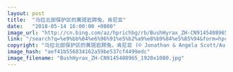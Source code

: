 ```yaml
---
layout: post
title:  "马拉北部保护区的黄斑岩蹄兔，肯尼亚"
date:   "2018-05-14 16:00:00 +0800"
image_url: "http://cn.bing.com/az/hprichbg/rb/BushHyrax_ZH-CN9145408965_1920x1080.jpg"
link: "/search?q=%e9%bb%84%e6%96%91%e5%b2%a9%e8%b9%84%e5%85%94&form=hpcapt&mkt=zh-cn"
copyright: "马拉北部保护区的黄斑岩蹄兔，肯尼亚 (© Jonathan & Angela Scott/Aurora Photos)"
image_hash: "aef41b556834162a59be537cf4499edc"
image_filename: "BushHyrax_ZH-CN9145408965_1920x1080.jpg"
---
```

